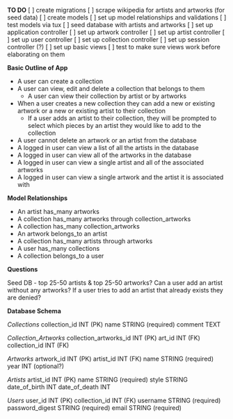 **TO DO**
[ ] create migrations
[ ] scrape wikipedia for artists and artworks (for seed data)
[ ] create models
[ ] set up model relationships and validations
[ ] test models via tux
[ ] seed database with artists and artworks
[ ] set up application controller
[ ] set up artwork controller
[ ] set up artist controller
[ ] set up user controller
[ ] set up collection controller
[ ] set up session controller (?)
[ ] set up basic views
[ ] test to make sure views work before elaborating on them


**Basic Outline of App**

+ A user can create a collection
+ A user can view, edit and delete a collection that belongs to them
  + A user can view their collection by artist or by artworks
+ When a user creates a new collection they can add a new or existing artwork or a new or existing artist to their collection
  + If a user adds an artist to their collection, they will be prompted to select which pieces by an artist they would like to add to the collection
+ A user cannot delete an artwork or an artist from the database
+ A logged in user can view a list of all the artists in the database
+ A logged in user can view all of the artworks in the database
+ A logged in user can view a single artist and all of the associated artworks
+ A logged in user can view a single artwork and the artist it is associated with

**Model Relationships**

+ An artist has_many artworks
+ A collection has_many artworks through collection_artworks
+ A collection has_many collection_artworks
+ An artwork belongs_to an artist
+ A collection has_many artists through artworks
+ A user has_many collections
+ A collection belongs_to a user

**Questions**

Seed DB - top 25-50 artists & top 25-50 artworks?
Can a user add an artist without any artworks?
If a user tries to add an artist that already exists they are denied?

**Database Schema**

*Collections*
collection_id INT (PK)
name STRING (required)
comment TEXT

*Collection_Artworks*
collection_artworks_id INT (PK)
art_id INT (FK)
collection_id INT (FK)

*Artworks*
artwork_id INT (PK)
artist_id INT (FK)
name STRING (required)
year INT (optional?)

*Artists*
artist_id INT (PK)
name STRING (required)
style STRING
date_of_birth INT
date_of_death INT

*Users*
user_id INT (PK)
collection_id INT (FK)
username STRING (required)
password_digest STRING (required)
email STRING (required)

